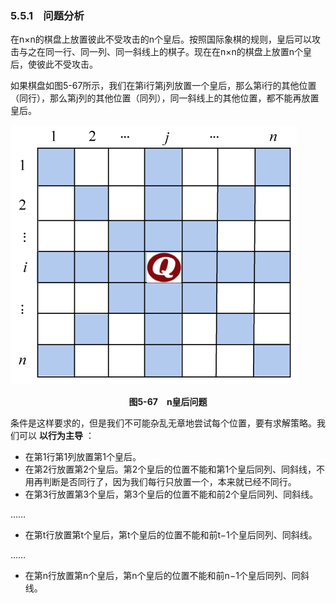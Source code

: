 ### 5.5.1　问题分析

在n×n的棋盘上放置彼此不受攻击的n个皇后。按照国际象棋的规则，皇后可以攻击与之在同一行、同一列、同一斜线上的棋子。现在在n×n的棋盘上放置n个皇后，使彼此不受攻击。

如果棋盘如图5-67所示，我们在第i行第j列放置一个皇后，那么第i行的其他位置（同行），那么第j列的其他位置（同列），同一斜线上的其他位置，都不能再放置皇后。

![594.png](../images/594.png)
<center class="my_markdown"><b class="my_markdown">图5-67　n皇后问题</b></center>

条件是这样要求的，但是我们不可能杂乱无章地尝试每个位置，要有求解策略。我们可以 **以行为主导** ：

+ 在第1行第1列放置第1个皇后。
+ 在第2行放置第2个皇后。第2个皇后的位置不能和第1个皇后同列、同斜线，不用再判断是否同行了，因为我们每行只放置一个，本来就已经不同行。
+ 在第3行放置第3个皇后，第3个皇后的位置不能和前2个皇后同列、同斜线。

……

+ 在第t行放置第t个皇后，第t个皇后的位置不能和前t−1个皇后同列、同斜线。

……

+ 在第n行放置第n个皇后，第n个皇后的位置不能和前n−1个皇后同列、同斜线。

